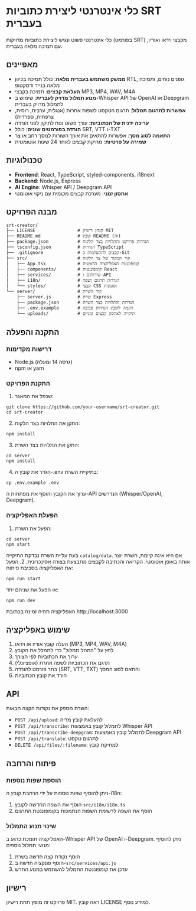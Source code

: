 # כלי אינטרנטי ליצירת כתוביות SRT בעברית

כלי אינטרנטי פשוט ונגיש ליצירת כתוביות מדויקות (בפורמט SRT) מקבצי וידאו ואודיו, עם תמיכה מלאה בעברית.

## מאפיינים

- **ממשק משתמש בעברית מלאה**: כולל תמיכה בכיוון RTL, גופנים נוחים, ותמיכה מלאה בנייד ודסקטופ
- **העלאת קבצים**: תמיכה בקבצי MP3, MP4, WAV, M4A
- **מנוע תמלול מדויק לעברית**: שימוש ב-Whisper API של OpenAI או Deepgram לתמלול מדויק בעברית
- **אפשרות לתרגום תמלול**: תרגום הטקסט לשפות אחרות (אנגלית, ערבית, רוסית, צרפתית, ספרדית)
- **עריכה ידנית של הכתוביות**: עורך פשוט ונוח לתיקון לפני הורדה
- **הורדה בפורמטים שונים**: כולל SRT, VTT ו-TXT
- **התאמה לסוג מסך**: אפשרות להתאים את אורך השורות למסך רחב או צר
- **שמירה על פרטיות**: מחיקת קבצים לאחר 24 שעות אוטומטית

## טכנולוגיות

- **Frontend**: React, TypeScript, styled-components, i18next
- **Backend**: Node.js, Express
- **AI Engine**: Whisper API / Deepgram API
- **אחסון זמני**: מערכת קבצים מקומית עם ניקוי אוטומטי

## מבנה הפרויקט

```
srt-creator/
├── LICENSE                # קובץ רישיון MIT
├── README.md              # קובץ README (זה)
├── package.json           # הגדרות פרויקט והתלויות בצד הלקוח
├── tsconfig.json          # הגדרות TypeScript
├── .gitignore             # קבצים להתעלמות ב-Git
├── src/                   # קוד המקור של צד הלקוח
│   ├── App.tsx            # קומפוננטת האפליקציה הראשית
│   ├── components/        # קומפוננטות React
│   ├── services/          # שירותים ו-API
│   ├── i18n/              # הגדרות תרגום ושפה
│   └── styles/            # קבצי CSS וסגנונות
└── server/                # קוד השרת
    ├── server.js          # שרת Express
    ├── package.json       # הגדרות והתלויות בצד השרת
    ├── .env.example       # דוגמה לקובץ הגדרות סביבה
    └── uploads/           # תיקייה לאחסון קבצים זמניים
```

## התקנה והפעלה

### דרישות מקדימות

- Node.js (גרסה 14 ומעלה)
- npm או yarn

### התקנת הפרויקט

1. שכפל את המאגר:
```
git clone https://github.com/your-username/srt-creator.git
cd srt-creator
```

2. התקן את התלויות בצד הלקוח:
```
npm install
```

3. התקן את התלויות בצד השרת:
```
cd server
npm install
```

4. הגדר את קובץ ה-.env בתיקיית השרת:
```
cp .env.example .env
```
ערוך את הקובץ והוסף את מפתחות ה-API הנדרשים (Whisper/OpenAI, Deepgram).

### הפעלת האפליקציה

1. הפעל את השרת:
```
cd server
npm start
```

בעת עליית השרת נבדקת התיקייה `catalog/data`. אם היא אינה קיימת, השרת יוצר אותה באופן אוטומטי. הקריאה והכתיבה לקבצים מתבצעת בצורה אסינכרונית.
2. הפעל את האפליקציה בסביבת פיתוח:
```
npm run start
```
או הפעל את שניהם יחד:
```
npm run dev
```

האפליקציה תהיה זמינה בכתובת http://localhost:3000

## שימוש באפליקציה

1. העלה קובץ אודיו או וידאו (MP3, MP4, WAV, M4A)
2. לחץ על "התחל תמלול" כדי לתמלל את הקובץ
3. ערוך את הכתוביות לפי הצורך
4. תרגם את הכתוביות לשפה אחרת (אופציונלי)
5. בחר פורמט להורדה (SRT, VTT, TXT) והתאם לסוג המסך
6. הורד את קובץ הכתוביות

## API

השרת מספק את נקודות הקצה הבאות:

- `POST /api/upload`: להעלאת קובץ מדיה
- `POST /api/transcribe`: לתמלול קובץ באמצעות Whisper API
- `POST /api/transcribe-deepgram`: לתמלול קובץ באמצעות Deepgram API
- `POST /api/translate`: לתרגום טקסט
- `DELETE /api/files/:filename`: למחיקת קובץ

## פיתוח והרחבה

### הוספת שפות נוספות

ניתן להוסיף שפות נוספות על ידי הרחבת קובץ ה-i18n:

1. הוסף את השפה החדשה לקובץ `src/i18n/i18n.ts`
2. הוסף את השפה לרשימת השפות הנתמכות בקומפוננטת התרגום

### שינוי מנוע התמלול

האפליקציה תומכת כרגע ב-Whisper API של OpenAI ו-Deepgram. ניתן להוסיף מנועי תמלול נוספים:

1. הוסף נקודת קצה חדשה בשרת
2. הוסף פונקציה חדשה ב-`src/services/api.js`
3. עדכן את קומפוננטת התמלול להשתמש במנוע החדש

## רישיון

פרויקט זה מופץ תחת רישיון MIT. ראה קובץ LICENSE למידע נוסף.
